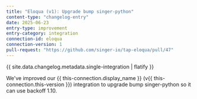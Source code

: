 ```yaml
---
title: "Eloqua (v1): Upgrade bump singer-python"
content-type: "changelog-entry"
date: 2025-06-23
entry-type: improvement
entry-category: integration
connection-id: eloqua
connection-version: 1
pull-request: "https://github.com/singer-io/tap-eloqua/pull/47"
---
```

{{ site.data.changelog.metadata.single-integration | flatify }}

We've improved our {{ this-connection.display_name }} (v{{ this-connection.this-version }}) integration to upgrade bump singer-python so it can use backoff 1.10.